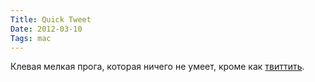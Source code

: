 ```yaml
---
Title: Quick Tweet
Date: 2012-03-10
Tags: mac
---
```


Клевая мелкая прога, которая ничего не умеет, кроме как [твиттить](http://itunes.apple.com/us/app/quick-tweet/id505987287?mt=12).
